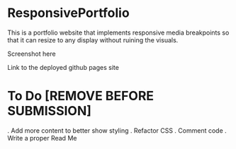 # ResponsivePortfolio

This is a portfolio website that implements responsive media breakpoints so that it can resize to any display without ruining the visuals.

Screenshot here

Link to the deployed github pages site


# To Do [REMOVE BEFORE SUBMISSION]
. Add more content to better show styling
. Refactor CSS
. Comment code
. Write a proper Read Me